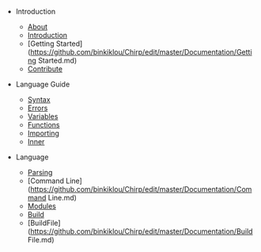 - Introduction
  - [About](https://github.com/binkiklou/Chirp/edit/master/Documentation/README.md)
  - [Introduction](https://github.com/binkiklou/Chirp/edit/master/Documentation/Introduction.md)
  - [Getting Started](https://github.com/binkiklou/Chirp/edit/master/Documentation/Getting Started.md)
  - [Contribute](https://github.com/binkiklou/Chirp/edit/master/Documentation/Contribute.md)

- Language Guide
  - [Syntax](https://github.com/binkiklou/Chirp/edit/master/Documentation/Syntax.md)
  - [Errors](https://github.com/binkiklou/Chirp/edit/master/Documentation/Errors.md)
  - [Variables](https://github.com/binkiklou/Chirp/edit/master/Documentation/Variables.md)
  - [Functions](https://github.com/binkiklou/Chirp/edit/master/Documentation/Functions.md)
  - [Importing](https://github.com/binkiklou/Chirp/edit/master/Documentation/Importing.md)
  - [Inner](https://github.com/binkiklou/Chirp/edit/master/Documentation/Inner.md)

- Language
  - [Parsing](https://github.com/binkiklou/Chirp/edit/master/Documentation/Parsing.md)
  - [Command Line](https://github.com/binkiklou/Chirp/edit/master/Documentation/Command Line.md)
  - [Modules](https://github.com/binkiklou/Chirp/edit/master/Documentation/Modules.md)
  - [Build](https://github.com/binkiklou/Chirp/edit/master/Documentation/Build.md)
  - [BuildFile](https://github.com/binkiklou/Chirp/edit/master/Documentation/Build File.md)
